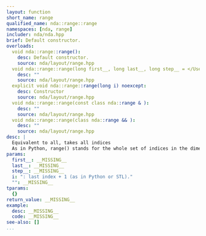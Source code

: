 ```yaml
---
layout: function
short_name: range
qualified_name: nda::range::range
namespaces: [nda, range]
includer: nda/nda.hpp
brief: Default constructor.
overloads:
  void nda::range::range():
    desc: Default constructor.
    source: nda/layout/range.hpp
  void nda::range::range(long first__, long last__, long step__ = </Users/oparcollet/src/nda/c++/nda/layout/./range.hpp:57:52>) noexcept:
    desc: ""
    source: nda/layout/range.hpp
  explicit void nda::range::range(long i) noexcept:
    desc: Constructor
    source: nda/layout/range.hpp
  void nda::range::range(const class nda::range & ):
    desc: ""
    source: nda/layout/range.hpp
  void nda::range::range(class nda::range && ):
    desc: ""
    source: nda/layout/range.hpp
desc: |
  Equivalent to all, takes all indices
  As in Python, range() stands for the whole set of indices in the dimension (like `:` in python) ::  A(range(), 0) // take the first column of A
params:
  first__: __MISSING__
  last__: __MISSING__
  step__: __MISSING__
  i: ": last index + 1 (as in Python or STL)."
  "": __MISSING__
tparams:
  {}
return_value: __MISSING__
example:
  desc: __MISSING__
  code: __MISSING__
see-also: []
...
```


